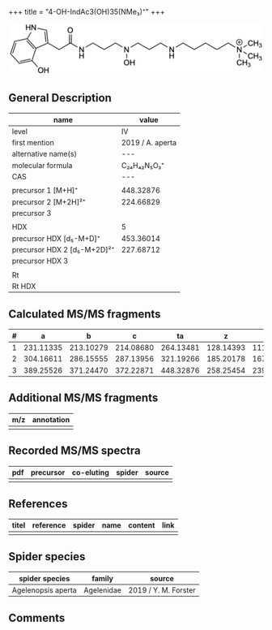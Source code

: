 +++
title = "4-OH-IndAc3(OH)35(NMe₃)⁺"
+++

![](/img/4-OH-IndAc3(OH)35(NMe3).png)

## General Description

| name                        | value            |
|-----------------------------|------------------|
| level                       | IV               |
| first mention               | 2019 / A. aperta |
| alternative name(s)         | ---              |
| molecular formula           | C₂₄H₄₂N₅O₃⁺      |
| CAS                         | ---              |
|                             |                  |
| precursor 1 [M+H]⁺          | 448.32876        |
| precursor 2 [M+2H]²⁺        | 224.66829        |
| precursor 3                 |                  |
|                             |                  |
| HDX                         | 5                |
| precursor HDX   [d₅-M+D]⁺   | 453.36014        |
| precursor HDX 2 [d₅-M+2D]²⁺ | 227.68712        |
| precursor HDX 3             |                  |
|                             |                  |
| Rt                          |                  |
| Rt HDX                      |                  |

## Calculated MS/MS fragments

| # | a         | b         | c         | ta        | z         | y         | tz        |
|---|-----------|-----------|-----------|-----------|-----------|-----------|-----------|
| 1 | 231.11335 | 213.10279 | 214.08680 | 264.13481 | 128.14393 | 111.11738 | 146.17830 |
| 2 | 304.16611 | 286.15555 | 287.13956 | 321.19266 | 185.20178 | 167.16740 | 219.23106 |
| 3 | 389.25526 | 371.24470 | 372.22871 | 448.32876 | 258.25454 | 239.21234 | 276.28891 |

## Additional MS/MS fragments

| m/z       | annotation |
|-----------|------------|
|           |            |

## Recorded MS/MS spectra

| pdf | precursor | co-eluting | spider    | source                              |
|-----|-----------|------------|-----------|-------------------------------------|
|     |           |            |           |                                     |

## References

| titel     | reference   | spider    | name   | content  | link |
|-----------|-------------|-----------|--------|----------|-----|
|           |             |           |        |          |     |

## Spider species

| spider species     | family     | source               |
|--------------------|------------|----------------------|
| Agelenopsis aperta | Agelenidae | 2019 / Y. M. Forster |

## Comments